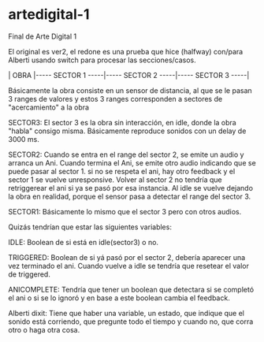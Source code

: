 # artedigital-1
Final de Arte Digital 1

El original es ver2, el redone es una prueba que hice (halfway) con/para Alberti usando switch para procesar las secciones/casos.

| OBRA |----- SECTOR 1 -----|----- SECTOR 2 -----|----- SECTOR 3 -----|

Básicamente la obra consiste en un sensor de distancia, al que se le pasan 3 ranges de valores y estos 3 ranges corresponden a sectores de "acercamiento" a la obra

SECTOR3: El sector 3 es la obra sin interacción, en idle, donde la obra "habla" consigo misma. Básicamente reproduce sonidos con un delay  de 3000 ms.

SECTOR2: Cuando se entra en el range del sector 2, se emite un audio y arranca un Ani. Cuando termina el Ani, se emite otro audio indicando que se puede pasar al sector 1. si no se respeta el ani, hay otro feedback y el sector 1 se vuelve unresponsive.
Volver al sector 2 no tendría que retriggerear el ani si ya se pasó por esa instancia. Al idle se vuelve dejando la obra en realidad, porque el sensor pasa a detectar el range del sector 3. 

SECTOR1: Básicamente lo mismo que el sector 3 pero con otros audios.

Quizás tendrían que estar las siguientes variables:

IDLE: Boolean de si está en idle(sector3) o no.

TRIGGERED: Boolean de si yá pasó por el sector 2, debería aparecer una vez terminado el ani. Cuando vuelve a idle se tendría que resetear el valor de triggered.

ANICOMPLETE: Tendría que tener un boolean que detectara si se completó el ani o si se lo ignoró y en base a este boolean cambia el feedback.

Alberti dixit: Tiene que haber una variable, un estado, que indique que el sonido está corriendo, que pregunte todo el tiempo y cuando no, que corra otro o haga otra cosa.
